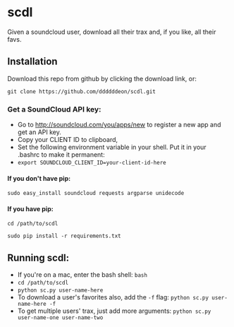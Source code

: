 # scdl
Given a soundcloud user, download all their trax and, if you like, all their favs.

## Installation
Download this repo from github by clicking the download link, or:

`git clone https://github.com/ddddddeon/scdl.git`

### Get a SoundCloud API key:
- Go to http://soundcloud.com/you/apps/new to register a new app and get an API key.
- Copy your CLIENT ID to clipboard,
- Set the following environment variable in your shell. Put it in your .bashrc to make it permanent:
- `export SOUNDCLOUD_CLIENT_ID=your-client-id-here`

#### If you don't have pip:
`sudo easy_install soundcloud requests argparse unidecode`

#### If you have pip:
`cd /path/to/scdl`

`sudo pip install -r requirements.txt`

## Running scdl:
- If you're on a mac, enter the bash shell: `bash`
- `cd /path/to/scdl`
- `python sc.py user-name-here`
- To download a user's favorites also, add the `-f` flag: `python sc.py user-name-here -f`
- To get multiple users' trax, just add more arguments: `python sc.py user-name-one user-name-two`